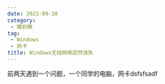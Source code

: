 ```yaml
---
date: 2023-09-30
category:
 - 瞎折腾
tag:
 - Windows
 - 网卡
title: Windows无线网络突然消失
---
```


前两天遇到一个问题，一个同学的电脑，网卡dsfsfsadf